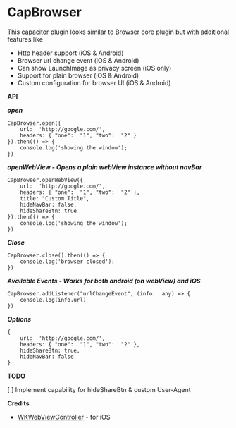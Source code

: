 # CapBrowser
This [capacitor](https://capacitor.ionicframework.com/) plugin looks similar to [Browser](https://capacitor.ionicframework.com/docs/apis/browser) core plugin but with additional features like 
 - Http header support (iOS & Android)
 - Browser url change event (iOS & Android)
 - Can show LaunchImage as privacy screen (iOS only)
 - Support for plain browser (iOS & Android)
 - Custom configuration for browser UI (iOS & Android)
 

**API** 

***open***

    CapBrowser.open({
        url:  'http://google.com/',
        headers: { "one":  "1", "two":  "2" }
    }).then(() => {
        console.log('showing the window');
    })

***openWebView - Opens a plain webView instance without navBar***

    CapBrowser.openWebView({
        url:  'http://google.com/',
        headers: { "one":  "1", "two":  "2" },
        title: "Custom Title",
        hideNavBar: false,
        hideShareBtn: true
    }).then(() => {
        console.log('showing the window');
    })

***Close***

    CapBrowser.close().then(() => {
	    console.log('browser closed');
    })
   
***Available Events - Works for both android (on webView) and iOS***

    CapBrowser.addListener("urlChangeEvent", (info:  any) => {
	    console.log(info.url)
    })

***Options***

    {
        url:  'http://google.com/',
        headers: { "one":  "1", "two":  "2" },
        hideShareBtn: true,
        hideNavBar: false
    }

**TODO**

 [ ] Implement capability for hideShareBtn & custom User-Agent

**Credits**
 - [WKWebViewController](https://github.com/Meniny/WKWebViewController) - for iOS
